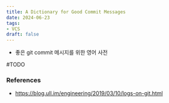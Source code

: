 ```yaml
---
title: A Dictionary for Good Commit Messages
date: 2024-06-23
tags:
- VCS
draft: false
---
```


- 좋은 git commit 메시지를 위한 영어 사전

#TODO

### References
- https://blog.ull.im/engineering/2019/03/10/logs-on-git.html